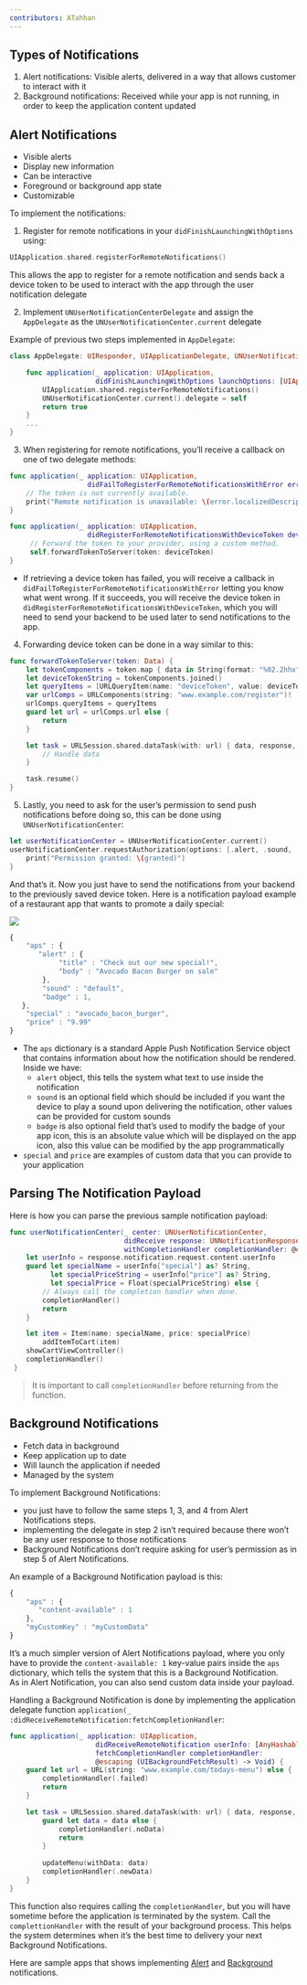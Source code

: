 ```yaml
---
contributors: ATahhan
---
```


## Types of Notifications

1. Alert notifications: Visible alerts, delivered in a way that allows customer to interact with it
2. Background notifications: Received while your app is not running, in order to keep the application content updated

## Alert Notifications

* Visible alerts
* Display new information
* Can be interactive
* Foreground or background app state
* Customizable

To implement the notifications:

1. Register for remote notifications in your `didFinishLaunchingWithOptions` using:
```swift
UIApplication.shared.registerForRemoteNotifications()
```
This allows the app to register for a remote notification and sends back a device token to be used to interact with the app through the user notification delegate

2. Implement `UNUserNotificationCenterDelegate` and assign the `AppDelegate` as the `UNUserNotificationCenter.current` delegate

Example of previous two steps implemented in `AppDelegate`:
```swift
class AppDelegate: UIResponder, UIApplicationDelegate, UNUserNotificationCenterDelegate {

    func application(_ application: UIApplication,
                     didFinishLaunchingWithOptions launchOptions: [UIApplication.LaunchOptionsKey: Any]?) -> Bool {
        UIApplication.shared.registerForRemoteNotifications()
        UNUserNotificationCenter.current().delegate = self
        return true
    }
	...
}
```

3. When registering for remote notifications, you’ll receive a callback on one of two delegate methods:
```swift
func application(_ application: UIApplication,
                   didFailToRegisterForRemoteNotificationsWithError error: Error) {
    // The token is not currently available.
    print("Remote notification is unavailable: \(error.localizedDescription)")
}

func application(_ application: UIApplication,
                   didRegisterForRemoteNotificationsWithDeviceToken deviceToken: Data) {
     // Forward the token to your provider, using a custom method.
     self.forwardTokenToServer(token: deviceToken)
}
```
* If retrieving a device token has failed, you will receive a callback in `didFailToRegisterForRemoteNotificationsWithError` letting you know what went wrong. If it succeeds, you will receive the device token in `didRegisterForRemoteNotificationsWithDeviceToken`, which you will need to send your backend to be used later to send notifications to the app.

4. Forwarding device token can be done in a way similar to this:
```swift
func forwardTokenToServer(token: Data) {
    let tokenComponents = token.map { data in String(format: "%02.2hhx", data) }
    let deviceTokenString = tokenComponents.joined()
    let queryItems = [URLQueryItem(name: "deviceToken", value: deviceTokenString)]
    var urlComps = URLComponents(string: "www.example.com/register")!
    urlComps.queryItems = queryItems
    guard let url = urlComps.url else {
        return
    }

    let task = URLSession.shared.dataTask(with: url) { data, response, error in
        // Handle data
    }

    task.resume()
}
```

5. Lastly, you need to ask for the user’s permission to send push notifications before doing so, this can be done using `UNUserNotificationCenter`:
```swift
let userNotificationCenter = UNUserNotificationCenter.current()
userNotificationCenter.requestAuthorization(options: [.alert, .sound, .badge]) { (granted, error) in
    print("Permission granted: \(granted)")
}
```

And that’s it. Now you just have to send the notifications from your backend to the previously saved device token. Here is a notification payload example of a restaurant app that wants to promote a daily special:

![][notification_example]

```js
{
    "aps" : {
       "alert" : {
            "title" : "Check out our new special!",
            "body" : "Avocado Bacon Burger on sale"
        },
        "sound" : "default",
        "badge" : 1,
   },
    "special" : "avocado_bacon_burger",
    "price" : "9.99"
}
```

* The `aps` dictionary is a standard Apple Push Notification Service object that contains information about how the notification should be rendered. Inside we have:
  * `alert` object, this tells the system what text to use inside the notification
  * `sound` is an optional field which should be included if you want the device to play a sound upon delivering the notification, other values can be provided for custom sounds
  * `badge` is also optional field that’s used to modify the badge of your app icon, this is an absolute value which will be displayed on the app icon, also this value can be modified by the app programmatically
* `special` and `price` are examples of custom data that you can provide to your application

## Parsing The Notification Payload

Here is how you can parse the previous sample notification payload:
```swift
func userNotificationCenter(_ center: UNUserNotificationCenter,
                            didReceive response: UNNotificationResponse,
                            withCompletionHandler completionHandler: @escaping () -> Void) {
    let userInfo = response.notification.request.content.userInfo
    guard let specialName = userInfo["special"] as? String,
          let specialPriceString = userInfo["price"] as? String,
          let specialPrice = Float(specialPriceString) else {
        // Always call the completion handler when done.
        completionHandler()
        return
    }

    let item = Item(name: specialName, price: specialPrice)
		addItemToCart(item)
  	showCartViewController()
    completionHandler()
 }
```

> It is important to call `completionHandler` before returning from the function.

## Background Notifications

* Fetch data in background
* Keep application up to date
* Will launch the application if needed
* Managed by the system

To implement Background Notifications: 
- you just have to follow the same steps 1, 3, and 4 from Alert Notifications steps. 
- implementing the delegate in step 2 isn’t required because there won’t be any user response to those notifications
- Background Notifications don’t require asking for user’s permission as in step 5 of Alert Notifications.

An example of a Background Notification payload is this:
```js
{
    "aps" : {
       "content-available" : 1
    },
    "myCustomKey" : "myCustomData"
}
```

It’s a much simpler version of Alert Notifications payload, where you only have to provide the `content-available: 1` key-value pairs inside the `aps` dictionary, which tells the system that this is a Background Notification.   
As in Alert Notification, you can also send custom data inside your payload.

Handling a Background Notification is done by implementing the application delegate function `application(_ :didReceiveRemoteNotification:fetchCompletionHandler`:
```swift
func application(_ application: UIApplication,
                     didReceiveRemoteNotification userInfo: [AnyHashable : Any],
                     fetchCompletionHandler completionHandler:
                     @escaping (UIBackgroundFetchResult) -> Void) {
    guard let url = URL(string: "www.example.com/todays-menu") else {
        completionHandler(.failed)
        return
    }

    let task = URLSession.shared.dataTask(with: url) { data, response, error in
        guard let data = data else {
            completionHandler(.noData)
            return
        }
  
        updateMenu(withData: data)
        completionHandler(.newData)
    }
}
```

This function also requires calling the `completionHandler`, but you will have sometime before the application is terminated by the system. Call the `complettionHandler` with the result of your background process. This helps the system determines when it’s the best time to delivery your next Background Notifications.

Here are sample apps that shows implementing [Alert][AlertSampleApp] and [Background][BackgroundSampleApp] notifications.

[notification_example]: ../../../images/notes/wwdc20/10095/notification_example.png
[AlertSampleApp]: https://developer.apple.com/documentation/usernotifications/implementing_alert_push_notifications
[BackgroundSampleApp]: https://developer.apple.com/documentation/usernotifications/implementing_background_push_notifications
